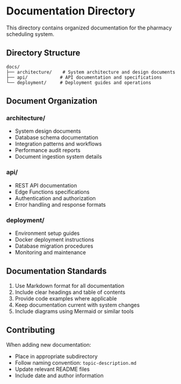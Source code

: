 # Documentation Directory

This directory contains organized documentation for the pharmacy scheduling system.

## Directory Structure

```
docs/
├── architecture/    # System architecture and design documents
├── api/            # API documentation and specifications
└── deployment/     # Deployment guides and operations
```

## Document Organization

### architecture/
- System design documents
- Database schema documentation  
- Integration patterns and workflows
- Performance audit reports
- Document ingestion system details

### api/
- REST API documentation
- Edge Functions specifications
- Authentication and authorization
- Error handling and response formats

### deployment/
- Environment setup guides
- Docker deployment instructions
- Database migration procedures
- Monitoring and maintenance

## Documentation Standards

1. Use Markdown format for all documentation
2. Include clear headings and table of contents
3. Provide code examples where applicable
4. Keep documentation current with system changes
5. Include diagrams using Mermaid or similar tools

## Contributing

When adding new documentation:
- Place in appropriate subdirectory
- Follow naming convention: `topic-description.md`
- Update relevant README files
- Include date and author information
